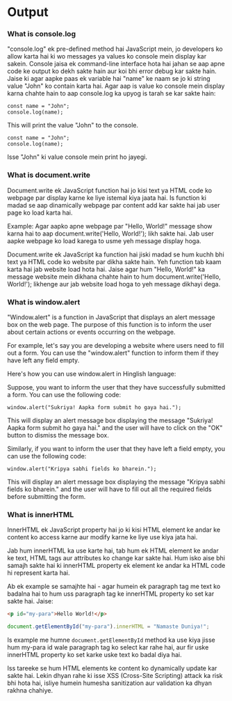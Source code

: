 # Output

### What is console.log

"console.log" ek pre-defined method hai JavaScript mein, jo developers ko allow karta hai ki wo messages ya values ko console mein display kar sakein. Console jaisa ek command-line interface hota hai jahan se aap apne code ke output ko dekh sakte hain aur koi bhi error debug kar sakte hain. Jaise ki agar aapke paas ek variable hai "name" ke naam se jo ki string value "John" ko contain karta hai. Agar aap is value ko console mein display karna chahte hain to aap console.log ka upyog is tarah se kar sakte hain:

```
const name = "John";
console.log(name);
```

This will print the value "John" to the console.

```
const name = "John";
console.log(name);
```

Isse "John" ki value console mein print ho jayegi.

### What is document.write

Document.write ek JavaScript function hai jo kisi text ya HTML code ko webpage par display karne ke liye istemal kiya jaata hai. Is function ki madad se aap dinamically webpage par content add kar sakte hai jab user page ko load karta hai.

Example:
Agar aapko apne webpage par "Hello, World!" message show karna hai to aap document.write('Hello, World!'); likh sakte hai. Jab user aapke webpage ko load karega to usme yeh message display hoga.

Document.write ek JavaScript ka function hai jiski madad se hum kuchh bhi text ya HTML code ko website par dikha sakte hain. Yeh function tab kaam karta hai jab website load hota hai. Jaise agar hum "Hello, World!" ka message website mein dikhana chahte hain to hum document.write('Hello, World!'); likhenge aur jab website load hoga to yeh message dikhayi dega.

### What is window.alert

"Window.alert" is a function in JavaScript that displays an alert message box on the web page. The purpose of this function is to inform the user about certain actions or events occurring on the webpage.

For example, let's say you are developing a website where users need to fill out a form. You can use the "window.alert" function to inform them if they have left any field empty.

Here's how you can use window.alert in Hinglish language:

Suppose, you want to inform the user that they have successfully submitted a form. You can use the following code:

```
window.alert("Sukriya! Aapka form submit ho gaya hai.");
```

This will display an alert message box displaying the message "Sukriya! Aapka form submit ho gaya hai." and the user will have to click on the "OK" button to dismiss the message box.

Similarly, if you want to inform the user that they have left a field empty, you can use the following code:

```
window.alert("Kripya sabhi fields ko bharein.");
```

This will display an alert message box displaying the message "Kripya sabhi fields ko bharein." and the user will have to fill out all the required fields before submitting the form.

### What is innerHTML

InnerHTML ek JavaScript property hai jo ki kisi HTML element ke andar ke content ko access karne aur modify karne ke liye use kiya jata hai.

Jab hum innerHTML ka use karte hai, tab hum ek HTML element ke andar ke text, HTML tags aur attributes ko change kar sakte hai. Hum isko aise bhi samajh sakte hai ki innerHTML property ek element ke andar ka HTML code hi represent karta hai.

Ab ek example se samajhte hai - agar humein ek paragraph tag me text ko badalna hai to hum uss paragraph tag ke innerHTML property ko set kar sakte hai. Jaise:

```html
<p id="my-para">Hello World!</p>
```

```javascript
document.getElementById("my-para").innerHTML = "Namaste Duniya!";
```

Is example me humne `document.getElementById` method ka use kiya jisse hum my-para id wale paragraph tag ko select kar rahe hai, aur fir uske innerHTML property ko set karke uske text ko badal diya hai.

Iss tareeke se hum HTML elements ke content ko dynamically update kar sakte hai. Lekin dhyan rahe ki isse XSS (Cross-Site Scripting) attack ka risk bhi hota hai, isliye humein humesha sanitization aur validation ka dhyan rakhna chahiye.
